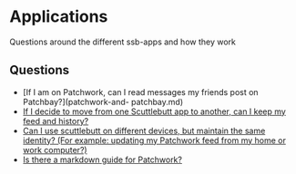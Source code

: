 # Applications
Questions around the different ssb-apps and how they work

## Questions

- [If I am on Patchwork, can I read messages my friends post on Patchbay?](patchwork-and-     patchbay.md)
- [If I decide to move from one Scuttlebutt app to another, can I keep my feed and history?    ](moving-ssb-apps.md)
- [Can I use scuttlebutt on different devices, but maintain the same identity? (For example:    updating my Patchwork feed from my home or  work computer?)](multiple-devices.md)
- [Is there a markdown guide for Patchwork?](patchwork-markup.md)
